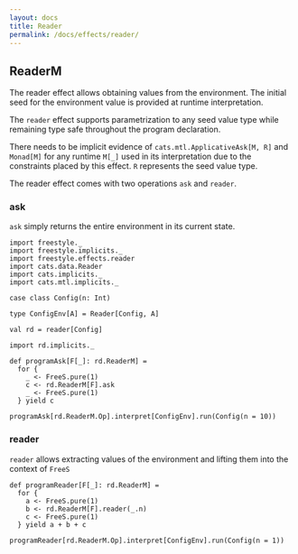 ```yaml
---
layout: docs
title: Reader
permalink: /docs/effects/reader/
---
```


## ReaderM

The reader effect allows obtaining values from the environment. The initial seed for the environment value is provided
at runtime interpretation.

The `reader` effect supports parametrization to any seed value type while remaining type safe throughout the program declaration. 

There needs to be implicit evidence of `cats.mtl.ApplicativeAsk[M, R]` and `Monad[M]`
for any runtime `M[_]` used in its interpretation due to the constraints placed by this effect. `R` represents the seed value type. 

The reader effect comes with two operations `ask` and `reader`.

### ask

`ask` simply returns the entire environment in its current state.

```tut:book
import freestyle._
import freestyle.implicits._
import freestyle.effects.reader
import cats.data.Reader
import cats.implicits._
import cats.mtl.implicits._

case class Config(n: Int)

type ConfigEnv[A] = Reader[Config, A]

val rd = reader[Config]

import rd.implicits._

def programAsk[F[_]: rd.ReaderM] =
  for {
    _ <- FreeS.pure(1)
    c <- rd.ReaderM[F].ask
    _ <- FreeS.pure(1)
  } yield c
    
programAsk[rd.ReaderM.Op].interpret[ConfigEnv].run(Config(n = 10))
```

### reader

`reader` allows extracting values of the environment and lifting them into the context of `FreeS`

```tut:book
def programReader[F[_]: rd.ReaderM] =
  for {
    a <- FreeS.pure(1)
    b <- rd.ReaderM[F].reader(_.n)
    c <- FreeS.pure(1)
  } yield a + b + c
    
programReader[rd.ReaderM.Op].interpret[ConfigEnv].run(Config(n = 1))
```
